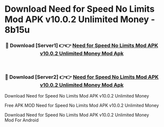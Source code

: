 # Download Need for Speed No Limits Mod APK v10.0.2 Unlimited Money - 8b15u



<div align="center">
<h3>🔴 Download [Server1] 👉👉 <a href="https://momento.my/?title=Need_for_Speed_No_Limits_Mod_APK_v10.0.2_Unlimited_Money">Need for Speed No Limits Mod APK v10.0.2 Unlimited Money Mod Apk</a></h3><br>

<h3>🔴 Download [Server2] 👉👉 <a href="https://momento.my/?title=Need_for_Speed_No_Limits_Mod_APK_v10.0.2_Unlimited_Money">Need for Speed No Limits Mod APK v10.0.2 Unlimited Money Mod Apk</a></h3>
</div>



Download Need for Speed No Limits Mod APK v10.0.2 Unlimited Money 

Free APK MOD Need for Speed No Limits Mod APK v10.0.2 Unlimited Money 

Download Need for Speed No Limits Mod APK v10.0.2 Unlimited Money Mod For Android
